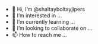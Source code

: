 - 👋 Hi, I’m @shaltayboltayjipers
- 👀 I’m interested in ...
- 🌱 I’m currently learning ...
- 💞️ I’m looking to collaborate on ...
- 📫 How to reach me ...

<!---
shaltayboltayjipers/shaltayboltayjipers is a ✨ special ✨ repository because its `README.md` (this file) appears on your GitHub profile.
You can click the Preview link to take a look at your changes.
--->
